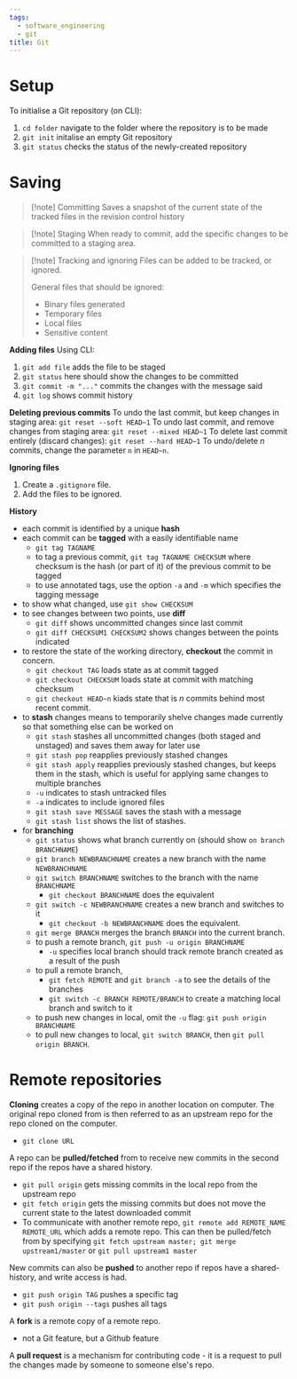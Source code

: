 ```yaml
---
tags:
  - software_engineering
  - git
title: Git
---
```

# Setup

To initialise a Git repository (on CLI):
1. ``cd folder`` navigate to the folder where the repository is to be made
2. ``git init`` initalise an empty Git repository
3. ``git status`` checks the status of the newly-created repository

# Saving

> [!note] Committing
> Saves a snapshot of the current state of the tracked files in the revision control history

>[!note] Staging
> When ready to commit, add the specific changes to be committed to a staging area.

> [!note] Tracking and ignoring
> Files can be added to be tracked, or ignored.
> 
> General files that should be ignored:
> - Binary files generated
> - Temporary files
> - Local files
> - Sensitive content

**Adding files**
Using CLI:
1. `git add file` adds the file to be staged
2. `git status` here should show the changes to be committed
3. `git commit -m "..."` commits the changes with the message said
4. `git log` shows commit history

**Deleting previous commits**
To undo the last commit, but keep changes in staging area: ``git reset --soft HEAD~1``
To undo last commit, and remove changes from staging area: ``git reset --mixed HEAD~1``
To delete last commit entirely (discard changes): `git reset --hard HEAD~1`
To undo/delete $n$ commits, change the parameter `n` in `HEAD~n`.

**Ignoring files**
1. Create a `.gitignore` file. 
2. Add the files to be ignored.

**History**
- each commit is identified by a unique **hash**
- each commit can be **tagged** with a easily identifiable name
	- ``git tag TAGNAME``
	- to tag a previous commit, `git tag TAGNAME CHECKSUM` where checksum is the hash (or part of it) of the previous commit to be tagged
	- to use annotated tags, use the option `-a` and `-m` which specifies the tagging message
- to show what changed, use `git show CHECKSUM`
- to see changes between two points, use **diff**
	- `git diff` shows uncommitted changes since last commit
	- `git diff CHECKSUM1 CHECKSUM2` shows changes between the points indicated
- to restore the state of the working directory, **checkout** the commit in concern.
	- `git checkout TAG` loads state as at commit tagged
	- `git checkout CHECKSUM` loads state at commit with matching checksum
	- `git checkout HEAD~n` kiads state that is $n$ commits behind most recent commit.
- to **stash** changes means to temporarily shelve changes made currently so that something else can be worked on
	- `git stash` stashes all uncommitted changes (both staged and unstaged) and saves them away for later use
	- `git stash pop` reapplies previously stashed changes
	- `git stash apply` reapplies previously stashed changes, but keeps them in the stash, which is useful for applying same changes to multiple branches
	- `-u` indicates to stash untracked files
	- `-a` indicates to include ignored files
	- `git stash save MESSAGE` saves the stash with a message
	- `git stash list` shows the list of stashes.
- for **branching**
	- `git status` shows what branch currently on (should show `on branch BRANCHNAME`)
	- `git branch NEWBRANCHNAME` creates a new branch with the name `NEWBRANCHNAME`
	- `git switch BRANCHNAME` switches to the branch with the name `BRANCHNAME`
		- `git checkout BRANCHNAME` does the equivalent
	- `git switch -c NEWBRANCHNAME` creates a new branch and switches to it
		- `git checkout -b NEWBRANCHNAME` does the equivalent.
	- `git merge BRANCH` merges the branch `BRANCH` into the current branch.
	- to push a remote branch, `git push -u origin BRANCHNAME`
		- `-u` specifies local branch should track remote branch created as a result of the push
	- to pull a remote branch, 
		- `git fetch REMOTE` and `git branch -a` to see the details of the branches
		- `git switch -c BRANCH REMOTE/BRANCH` to create a matching local branch and switch to it
	- to push new changes in local, omit the `-u` flag: `git push origin BRANCHNAME`
	- to pull new changes to local, `git switch BRANCH`, then `git pull origin BRANCH`.
# Remote repositories

**Cloning** creates a copy of the repo in another location on computer. The original repo cloned from is then referred to as an upstream repo for the repo cloned on the computer.
- `git clone URL`

A repo can be **pulled/fetched** from to receive new commits in the second repo if the repos have a shared history.
- `git pull origin` gets missing commits in the local repo from the upstream repo
- `git fetch origin` gets the missing commits but does not move the current state to the latest downloaded commit
- To communicate with another remote repo, `git remote add REMOTE_NAME REMOTE_URL` which adds a remote repo. This can then be pulled/fetch from by specifying `git fetch upstream master; git merge upstream1/master` or `git pull upstream1 master`

New commits can also be **pushed** to another repo if repos have a shared-history, and write access is had.
- `git push origin TAG` pushes a specific tag
- `git push origin --tags` pushes all tags

A **fork** is a remote copy of a remote repo.
- not a Git feature, but a Github feature

A **pull request** is a mechanism for contributing code - it is a request to pull the changes made by someone to someone else's repo.

